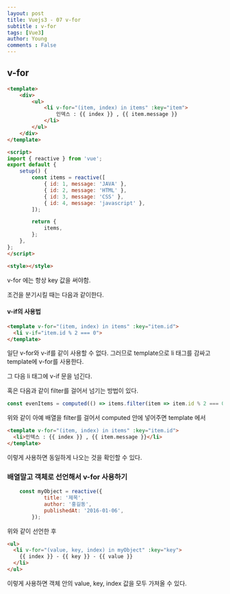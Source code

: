 ```yaml
---
layout: post
title: Vuejs3 - 07 v-for
subtitle : v-for
tags: [Vue3]
author: Young
comments : False
---
```


## v-for

```html
<template>
	<div>
		<ul>
			<li v-for="(item, index) in items" :key="item">
				인덱스 : {{ index }} , {{ item.message }}
			</li>
		</ul>
	</div>
</template>

<script>
import { reactive } from 'vue';
export default {
	setup() {
		const items = reactive([
			{ id: 1, message: 'JAVA' },
			{ id: 2, message: 'HTML' },
			{ id: 3, message: 'CSS' },
			{ id: 4, message: 'javascript' },
		]);

		return {
			items,
		};
	},
};
</script>

<style></style>

```

v-for 에는 항상 key 값을 써야함.

조건을 분기시킬 때는 다음과 같이한다.

#### v-if의 사용법

``` html
<template v-for="(item, index) in items" :key="item.id">
  <li v-if="item.id % 2 === 0">
</template>
```

일단 v-for와 v-if를 같이 사용할 수 없다.
그러므로 template으로 li 태그를 감싸고
template에 v-for를 사용한다.

그 다음 li 태그에 v-if 문을 넘긴다.


혹은 다음과 같이 filter를 걸어서 넘기는 방법이 있다.

```javascript
const evenItems = computed(() => items.filter(item => item.id % 2 === 0));
```
위와 같이 아예 배열을 filter를 걸어서 computed 안에 넣어주면
template 에서 

``` html
<template v-for="(item, index) in items" :key="item.id">
  <li>인덱스 : {{ index }} , {{ item.message }}</li>
</template>
```

이렇게 사용하면 동일하게 나오는 것을 확인할 수 있다.

### 배열말고 객체로 선언해서 v-for 사용하기

```javascript
	const myObject = reactive({
			title: '제목',
			author: '홍길동',
			publishedAt: '2016-01-06',
		});
```

위와 같이 선언한 후 

```html
<ul>
  <li v-for="(value, key, index) in myObject" :key="key">
    {{ index }} - {{ key }} - {{ value }}
  </li>
</ul>
```

이렇게 사용하면 객체 안의 value, key, index 값을 모두 가져올 수 있다.

